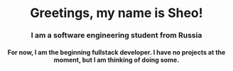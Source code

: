 <h1 align="center">Greetings, my name is Sheo!</h1>
<h3 align="center">I am a software engineering student from Russia</h3>
<h4 align="center">For now, I am the beginning fullstack developer. I have no projects at the moment, but I am thinking of doing some.</h4>

